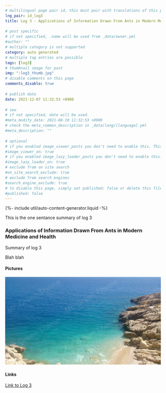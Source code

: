 ```yaml
---
# multilingual page pair id, this must pair with translations of this page. (This name must be unique)
lng_pair: id_log3
title: Log 3 - Applications of Information Drawn From Ants in Modern Medicine and Health

# post specific
# if not specified, .name will be used from _data/owner.yml
#author: ""
# multiple category is not supported
category: auto generated
# multiple tag entries are possible
tags: [log3]
# thumbnail image for post
img: ":log3_thumb.jpg"
# disable comments on this page
comments_disable: true

# publish date
date: 2021-12-07 11:32:53 +0900

# seo
# if not specified, date will be used.
#meta_modify_date: 2021-08-10 11:32:53 +0900
# check the meta_common_description in _data/lang/[language].yml
#meta_description: ""

# optional
# if you enabled image_viewer_posts you don't need to enable this. This is only if image_viewer_posts = false
#image_viewer_on: true
# if you enabled image_lazy_loader_posts you don't need to enable this. This is only if image_lazy_loader_posts = false
#image_lazy_loader_on: true
# exclude from on site search
#on_site_search_exclude: true
# exclude from search engines
#search_engine_exclude: true
# to disable this page, simply set published: false or delete this file
#published: false
---
```


{%- include util/auto-content-generator.liquid -%}

<!-- outline-start -->

This is the one sentance summary of log 3

<!-- outline-end -->

### Applications of Information Drawn From Ants in Modern Medicine and Health

Summary of log 3

Blah blah

#### Pictures

![Picture of log 3](/assets/img/posts/log3_thumb.jpg)

#### Links

[Link to Log 3](http://google.com)